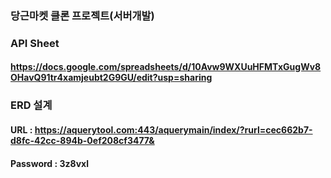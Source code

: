 ### 당근마켓 클론 프로젝트(서버개발)

### API Sheet
#### https://docs.google.com/spreadsheets/d/10Avw9WXUuHFMTxGugWv8OHavQ91tr4xamjeubt2G9GU/edit?usp=sharing


### ERD 설계 
#### URL : https://aquerytool.com:443/aquerymain/index/?rurl=cec662b7-d8fc-42cc-894b-0ef208cf3477&
#### Password : 3z8vxl


